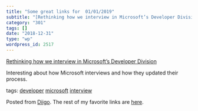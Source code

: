 ```yaml
---
title: "Some great links for  01/01/2019"
subtitle: "[Rethinking how we interview in Microsoft’s Developer Division](https://blog.usejournal.com/rethinki..."
category: "301"
tags: []
date: "2018-12-31"
type: "wp"
wordpress_id: 2517
---
```

[Rethinking how we interview in Microsoft’s Developer Division](https://blog.usejournal.com/rethinking-how-we-interview-in-microsofts-developer-division-8f404cfd075a) 

Interesting about how Microsoft interviews and how they updated their process. 

 tags: [developer](https://www.diigo.com/user/pitosalas/developer) [microsoft](https://www.diigo.com/user/pitosalas/microsoft) [interview](https://www.diigo.com/user/pitosalas/interview)

Posted from [Diigo](https://www.diigo.com). The rest of my favorite links are [here](https://www.diigo.com/user/pitosalas).